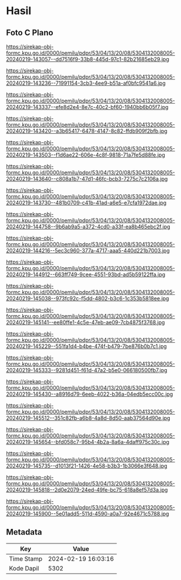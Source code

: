 # Hasil

## Foto C Plano

https://sirekap-obj-formc.kpu.go.id/0000/pemilu/pdpr/53/04/13/20/08/5304132008005-20240219-143057--dd7516f9-33b8-445d-97c1-82b21685eb29.jpg

https://sirekap-obj-formc.kpu.go.id/0000/pemilu/pdpr/53/04/13/20/08/5304132008005-20240219-143236--71991154-3cb3-4ee9-b51a-af0bfc9541a6.jpg

https://sirekap-obj-formc.kpu.go.id/0000/pemilu/pdpr/53/04/13/20/08/5304132008005-20240219-143337--efe8d2e4-8e7c-40c2-bf60-1940bb6b05f7.jpg

https://sirekap-obj-formc.kpu.go.id/0000/pemilu/pdpr/53/04/13/20/08/5304132008005-20240219-143420--a3b65417-6478-4147-8c82-ffdb909f2bfb.jpg

https://sirekap-obj-formc.kpu.go.id/0000/pemilu/pdpr/53/04/13/20/08/5304132008005-20240219-143503--f1d6ae22-606e-4c8f-9818-71a7fe5d88fe.jpg

https://sirekap-obj-formc.kpu.go.id/0000/pemilu/pdpr/53/04/13/20/08/5304132008005-20240219-143640--c808a1b7-47d1-46fc-bcb3-7275c7c2106a.jpg

https://sirekap-obj-formc.kpu.go.id/0000/pemilu/pdpr/53/04/13/20/08/5304132008005-20240219-143730--481b0709-c41b-41ad-a6e5-e7cfa1972dae.jpg

https://sirekap-obj-formc.kpu.go.id/0000/pemilu/pdpr/53/04/13/20/08/5304132008005-20240219-144758--9b6ab9a5-a372-4cd0-a33f-ea8b465ebc2f.jpg

https://sirekap-obj-formc.kpu.go.id/0000/pemilu/pdpr/53/04/13/20/08/5304132008005-20240219-144216--5ec3c960-377a-4717-aaa5-440d221b7003.jpg

https://sirekap-obj-formc.kpu.go.id/0000/pemilu/pdpr/53/04/13/20/08/5304132008005-20240219-144912--663ff749-9cee-4551-93bd-ad5b59122ffa.jpg

https://sirekap-obj-formc.kpu.go.id/0000/pemilu/pdpr/53/04/13/20/08/5304132008005-20240219-145038--973fc92c-f5dd-4802-b3c6-1c353b5818ee.jpg

https://sirekap-obj-formc.kpu.go.id/0000/pemilu/pdpr/53/04/13/20/08/5304132008005-20240219-145141--ee80ffe1-4c5e-47eb-ae09-7cb4875f3768.jpg

https://sirekap-obj-formc.kpu.go.id/0000/pemilu/pdpr/53/04/13/20/08/5304132008005-20240219-145229--551fa1d4-b4be-474f-b479-7be876b0b7c1.jpg

https://sirekap-obj-formc.kpu.go.id/0000/pemilu/pdpr/53/04/13/20/08/5304132008005-20240219-145333--9281d451-f61d-47a2-b5e0-066180500fb7.jpg

https://sirekap-obj-formc.kpu.go.id/0000/pemilu/pdpr/53/04/13/20/08/5304132008005-20240219-145430--a8916d79-6eeb-4022-b36a-04edb5ecc00c.jpg

https://sirekap-obj-formc.kpu.go.id/0000/pemilu/pdpr/53/04/13/20/08/5304132008005-20240219-145512--351c82fb-a6b8-4a8d-8d50-aab37564d90e.jpg

https://sirekap-obj-formc.kpu.go.id/0000/pemilu/pdpr/53/04/13/20/08/5304132008005-20240219-145654--bfd058c7-95b4-4b2a-8a6a-4daff975c30c.jpg

https://sirekap-obj-formc.kpu.go.id/0000/pemilu/pdpr/53/04/13/20/08/5304132008005-20240219-145735--d1013f21-1426-4e58-b3b3-1b3066e3f648.jpg

https://sirekap-obj-formc.kpu.go.id/0000/pemilu/pdpr/53/04/13/20/08/5304132008005-20240219-145818--2d0e2079-24ed-49fe-bc75-618a8ef57d3a.jpg

https://sirekap-obj-formc.kpu.go.id/0000/pemilu/pdpr/53/04/13/20/08/5304132008005-20240219-145900--5e01add5-511d-4590-a0a7-92e4671c5788.jpg


## Metadata

| Key        | Value               |
| ---------- | ------------------- |
| Time Stamp | 2024-02-19 16:03:16 |
| Kode Dapil | 5302                |



